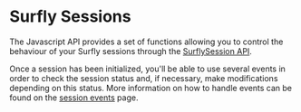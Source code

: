 # Surfly Sessions

The Javascript API provides a set of functions allowing you to control the behaviour of your Surfly sessions through the [SurflySession API](surflysession_objects.md).

Once a session has been initialized, you'll be able to use several events in order to check the session status and, if necessary, make modifications depending on this status. More information on how to handle events can be found on the [session events](session_events.md) page.

